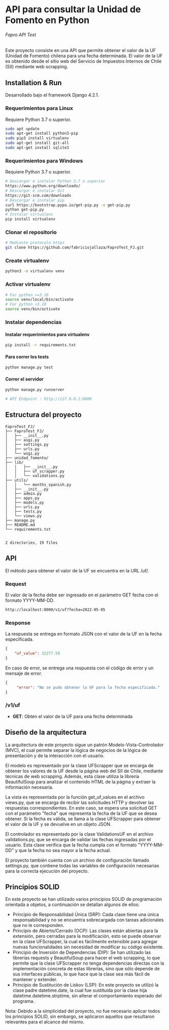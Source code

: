 # API para consultar la Unidad de Fomento en Python

###### Fapro API Test

Este proyecto consiste en una API que permite obtener el valor de la UF (Unidad de Fomento) chilena para una fecha determinada. El valor de la UF es obtenido desde el sitio web del Servicio de Impuestos Internos de Chile (SII) mediante web scrapping.

## Installation & Run
Desarrollado bajo el framework Django 4.2.1.
### Requerimientos para Linux
Requiere Python 3.7 o superior.

~~~bash
sudo apt update
sudo apt-get install python3-pip
sudo pip3 install virtualenv
sudo apt-get install git-all
sudo apt-get install sqlite3
~~~

### Requerimientos para Windows
Requiere Python 3.7 o superior.

~~~bash
# Descargar e instalar Python 3.7 o superior
https://www.python.org/downloads/
# Descargar e instalar Git
https://git-scm.com/downloads
# Descargar e instalar pip
curl https://bootstrap.pypa.io/get-pip.py -o get-pip.py
python get-pip.py
# Instalar virtualenv
pip install virtualenv
~~~

### Clonar el repositorio

~~~bash
# Mediante protocolo https
git clone https://github.com/fabriciojallaza/FaproTest_FJ.git
~~~

### Create virtualenv

~~~bash
python3 -m virtualenv venv
~~~

### Activar virtualenv

~~~bash
# For python >=3.10
source venv/local/bin/activate
# For python <3.10
source venv/bin/activate
~~~

### Instalar dependencias


#### Instalar requerimientos para virtualenv

~~~bash
pip install -r requirements.txt
~~~


#### Para correr los tests

~~~bash
python manage.py test
~~~

#### Correr el servidor

~~~bash
python manage.py runserver

# API Endpoint : http://127.0.0.1:8000
~~~


## Estructura del proyecto

```
FaproTest_FJ/
├── FaproTest_FJ/
│   ├── __init__.py
│   ├── asgi.py
│   ├── settings.py
│   ├── urls.py
│   └── wsgi.py
├── unidad_fomento/
├── lib/
│   │   ├── __init__.py
│   │   ├── uf_scrapper.py
│   │   └── validations.py    
├── utils/
│   │   └── months_spanish.py       
│   ├── __init__.py
│   ├── admin.py
│   ├── apps.py
│   ├── models.py
│   ├── urls.py
│   ├── tests.py
│   └── views.py
├── manage.py
├── README.md
└── requirements.txt


2 directories, 19 files
```

## API
El método para obtener el valor de la UF se encuentra en la URL /uf/.

### Request
El valor de la fecha debe ser ingresado en el parámetro GET fecha con el formato YYYY-MM-DD.

~~~bash
http://localhost:8000/v1/uf?fecha=2022-05-05
~~~

### Response
La respuesta se entrega en formato JSON con el valor de la UF en la fecha especificada.

~~~json
{
    "uf_value": 32277.59
}
~~~

En caso de error, se entrega una respuesta con el código de error y un mensaje de error.
~~~json
{
     "error": "No se pudo obtener la UF para la fecha especificada."
}
~~~


### /v1/uf
* **GET**: Obten el valor de la UF para una fecha determinada

## Diseño de la arquitectura
La arquitectura de este proyecto sigue un patrón Modelo-Vista-Controlador (MVC), el cual permite separar la lógica de negocios de la lógica de presentación y de la interacción con el usuario.

El modelo es representado por la clase UFScrapper que se encarga de obtener los valores de la UF desde la página web del SII de Chile, mediante técnicas de web scrapping. Además, esta clase utiliza la librería BeautifulSoup para analizar el contenido HTML de la página y extraer la información necesaria.

La vista es representada por la función get_uf_values en el archivo views.py, que se encarga de recibir las solicitudes HTTP y devolver las respuestas correspondientes. En este caso, se espera una solicitud GET con el parámetro "fecha" que representa la fecha de la UF que se desea obtener. Si la fecha es válida, se llama a la clase UFScrapper para obtener el valor de la UF y se devuelve en un objeto JSON.

El controlador es representado por la clase ValidationsUF en el archivo validations.py, que se encarga de validar las fechas ingresadas por el usuario. Esta clase verifica que la fecha cumpla con el formato "YYYY-MM-DD" y que la fecha no sea mayor a la fecha actual.

El proyecto también cuenta con un archivo de configuración llamado settings.py, que contiene todas las variables de configuración necesarias para la correcta ejecución del proyecto.

## Principios SOLID
En este proyecto se han utilizado varios principios SOLID de programación orientada a objetos, a continuación se detallan algunos de ellos:

* Principio de Responsabilidad Única (SRP): Cada clase tiene una única responsabilidad y no se encuentra sobrecargada con tareas adicionales que no le corresponden.
* Principio de Abierto/Cerrado (OCP): Las clases están abiertas para la extensión, pero cerradas para la modificación, esto se puede observar en la clase UFScrapper, la cual es fácilmente extensible para agregar nuevas funcionalidades sin necesidad de modificar su código existente.
* Principio de Inversión de Dependencias (DIP): Se han utilizado las librerías requests y BeautifulSoup para hacer el web scrapping, lo que permite que la clase UFScrapper no tenga dependencias directas con la implementación concreta de estas librerías, sino que sólo depende de sus interfaces públicas, lo que hace que la clase sea más fácil de mantener y extender.
* Principio de Sustitución de Liskov (LSP): En este proyecto se utilizó la clase padre datetime.date, la cual fue sustituida por la clase hija datetime.datetime.strptime, sin alterar el comportamiento esperado del programa.


Nota: Debido a la simplicidad del proyecto, no fue necesario aplicar todos los principios SOLID, sin embargo, se aplicaron aquellos que resultaron relevantes para el alcance del mismo.